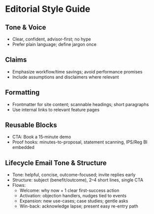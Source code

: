 # Editorial Style Guide

## Tone & Voice
- Clear, confident, advisor-first; no hype
- Prefer plain language; define jargon once

## Claims
- Emphasize workflow/time savings; avoid performance promises
- Include assumptions and disclaimers where relevant

## Formatting
- Frontmatter for site content; scannable headings; short paragraphs
- Use internal links to relevant feature pages

## Reusable Blocks
- CTA: Book a 15‑minute demo
- Proof hooks: minutes-to-proposal, statement scanning, IPS/Reg BI embedded

## Lifecycle Email Tone & Structure
- Tone: helpful, concise, outcome-focused; invite replies early
- Structure: subject (benefit/outcome), 2–4 short lines, single CTA
- Flows:
  - Welcome: why now + 1 clear first-success action
  - Activation: objection handlers, nudges tied to events
  - Expansion: new use-cases; case studies; gentle asks
  - Win-back: acknowledge lapse; present easy re-entry path